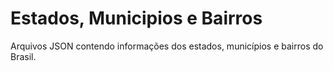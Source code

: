 # Estados, Municipios e Bairros

Arquivos JSON contendo informações dos estados, municípios e bairros do Brasil.
